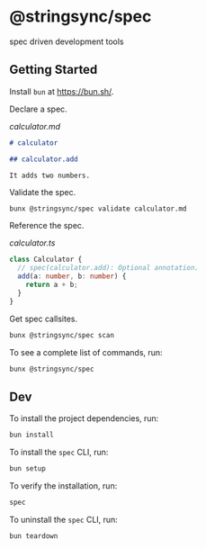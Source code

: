 # @stringsync/spec

spec driven development tools

## Getting Started

Install `bun` at https://bun.sh/.

Declare a spec.

_calculator.md_

```md
# calculator

## calculator.add

It adds two numbers.
```

Validate the spec.

```
bunx @stringsync/spec validate calculator.md
```

Reference the spec.

_calculator.ts_

```ts
class Calculator {
  // spec(calculator.add): Optional annotation.
  add(a: number, b: number) {
    return a + b;
  }
}
```

Get spec callsites.

```sh
bunx @stringsync/spec scan
```

To see a complete list of commands, run:

```sh
bunx @stringsync/spec
```

## Dev

To install the project dependencies, run:

```sh
bun install
```

To install the `spec` CLI, run:

```sh
bun setup
```

To verify the installation, run:

```sh
spec
```

To uninstall the `spec` CLI, run:

```sh
bun teardown
```

